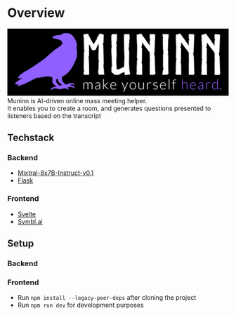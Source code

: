 # Overview
![project logo](/assets/logo/logo_muninn_font.png)
Muninn is AI-driven online mass meeting helper.\
It enables you to create a room, and generates questions presented to listeners based on the transcript

## Techstack
### Backend
- [Mixtral-8x7B-Instruct-v0.1](https://huggingface.co/mistralai/Mixtral-8x7B-Instruct-v0.1)
- [Flask](https://flask.palletsprojects.com/en/3.0.x/)
### Frontend
- [Svelte](https://svelte.dev/)
- [Symbl.ai](https://symbl.ai/)

## Setup
### Backend
### Frontend
- Run `npm install --legacy-peer-deps` after cloning the project
- Run `npm run dev` for development purposes
